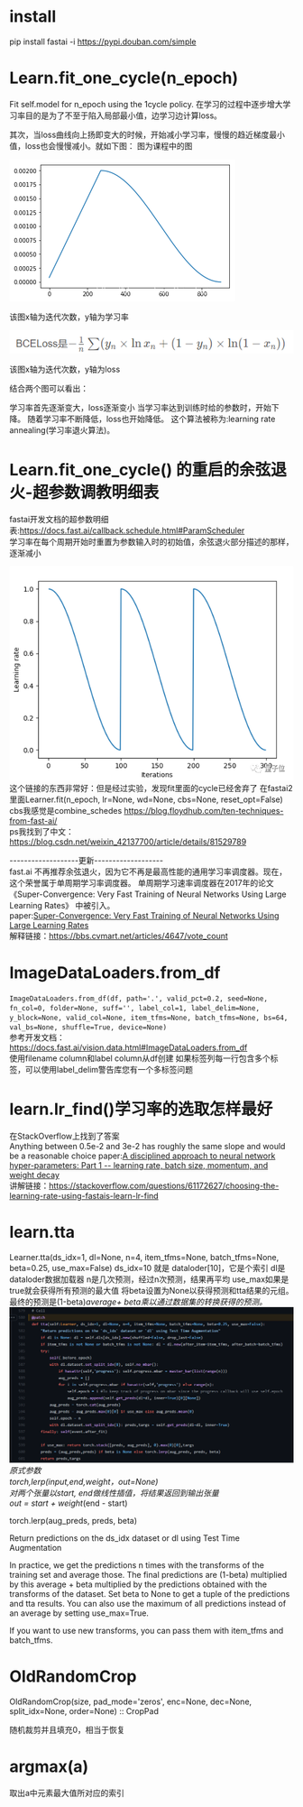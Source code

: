 # install
pip install fastai -i https://pypi.douban.com/simple

# Learn.fit_one_cycle(n_epoch)
Fit self.model for n_epoch using the 1cycle policy.
在学习的过程中逐步增大学习率目的是为了不至于陷入局部最小值，边学习边计算loss。

其次，当loss曲线向上扬即变大的时候，开始减小学习率，慢慢的趋近梯度最小值，loss也会慢慢减小。就如下图：
图为课程中的图

![](../img/img.png)

该图x轴为迭代次数，y轴为学习率

![](../img/img1.png)

该图x轴为迭代次数，y轴为loss

结合两个图可以看出：

学习率首先逐渐变大，loss逐渐变小
当学习率达到训练时给的参数时，开始下降。
随着学习率不断降低，loss也开始降低。
这个算法被称为:learning rate annealing(学习率退火算法)。

# Learn.fit_one_cycle() 的重启的余弦退火-超参数调教明细表
fastai开发文档的超参数明细表:https://docs.fast.ai/callback.schedule.html#ParamScheduler  
学习率在每个周期开始时重置为参数输入时的初始值，余弦退火部分描述的那样，逐渐减小

![](../img/img_7.png)  
这个链接的东西非常好：但是经过实验，发现fit里面的cycle已经舍弃了
在fastai2 里面Learner.fit(n_epoch, lr=None, wd=None, cbs=None, reset_opt=False)
cbs我感觉是combine_schedes
https://blog.floydhub.com/ten-techniques-from-fast-ai/  
ps我找到了中文：  https://blog.csdn.net/weixin_42137700/article/details/81529789

-------------------更新-------------------  
fast.ai 不再推荐余弦退火，因为它不再是最高性能的通用学习率调度器。现在，这个荣誉属于单周期学习率调度器。
单周期学习速率调度器在2017年的论文 《Super-Convergence: Very Fast Training of Neural Networks Using Large Learning Rates》 中被引入。  
paper:[Super-Convergence: Very Fast Training of Neural Networks Using Large Learning Rates](../paper/SCVFTONNULLR.pdf)  
解释链接：https://bbs.cvmart.net/articles/4647/vote_count

# ImageDataLoaders.from_df
`ImageDataLoaders.from_df(df, path='.', valid_pct=0.2, seed=None, fn_col=0, folder=None, suff='', label_col=1, label_delim=None, y_block=None, valid_col=None, item_tfms=None, batch_tfms=None, bs=64, val_bs=None, shuffle=True, device=None)`  
参考开发文档：https://docs.fast.ai/vision.data.html#ImageDataLoaders.from_df  
使用filename column和label column从df创建
如果标签列每一行包含多个标签，可以使用label_delim警告库您有一个多标签问题

# learn.lr_find()学习率的选取怎样最好
在StackOverflow上找到了答案  
Anything between 0.5e-2 and 3e-2 has roughly the same slope and would be a reasonable choice
paper:[A disciplined approach to neural network hyper-parameters: Part 1 -- learning rate, batch size, momentum, and weight decay](paper/ADATNNHP.pdf)    
讲解链接：https://stackoverflow.com/questions/61172627/choosing-the-learning-rate-using-fastais-learn-lr-find  


# learn.tta
Learner.tta(ds_idx=1, dl=None, n=4, item_tfms=None, batch_tfms=None, beta=0.25, use_max=False)
ds_idx=10 就是 dataloder[10]，它是个索引
dl是dataloder数据加载器
n是几次预测，经过n次预测，结果再平均
use_max如果是true就会获得所有预测的最大值
将beta设置为None以获得预测和tta结果的元组。
最终的预测是(1-beta)*average+ beta乘以通过数据集的转换获得的预测。
![](../img/img_10.png)
原式参数  
torch,lerp(input,end,weight，out=None)   
对两个张量以start, end做线性插值，将结果返回到输出张量  
out = start + weight*(end - start)  

torch.lerp(aug_preds, preds, beta)  

Return predictions on the ds_idx dataset or dl using Test Time Augmentation

In practice, we get the predictions n times with the transforms of the training set and average those. The final predictions are (1-beta) multiplied by this average + beta multiplied by the predictions obtained with the transforms of the dataset. Set beta to None to get a tuple of the predictions and tta results. You can also use the maximum of all predictions instead of an average by setting use_max=True.

If you want to use new transforms, you can pass them with item_tfms and batch_tfms.

# OldRandomCrop
OldRandomCrop(size, pad_mode='zeros', enc=None, dec=None, split_idx=None, order=None) :: CropPad

随机裁剪并且填充0，相当于恢复

# argmax(a)
取出a中元素最大值所对应的索引


